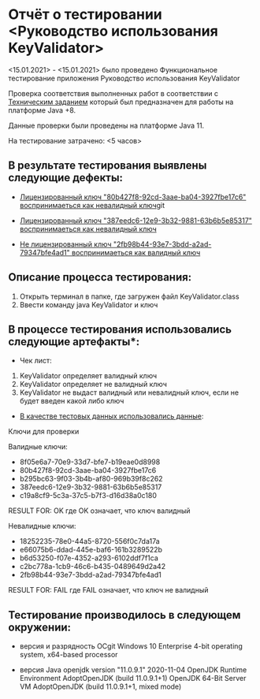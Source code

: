# Отчёт о тестировании <Руководство использования KeyValidator>

<15.01.2021> - <15.01.2021> было проведено Функциональное тестирование приложения Руководство использования KeyValidator 

Проверка соответствия выполненных работ  в соответствии с [Техническим заданием](https://github.com/netology-code/javaqa-homeworks/blob/master/intro/user-manual.md) который был предназначен для работы на платформе Java +8.

Данные проверки были проведены на платформе Java 11.

На тестирование затрачено: <5 часов>


## В результате тестирования выявлены следующие дефекты:


* [Лицензированный ключ "80b427f8-92cd-3aae-ba04-3927fbe17c6" воспринимаеться как невалидный ключ](https://github.com/Sininerebane/Third_one/issues/3)git 

* [Лицензированный ключ "387eedc6-12e9-3b32-9881-63b6b5e85317" воспринимаеться как невалидный ключ](https://github.com/Sininerebane/Third_one/issues/2)


* [Не лицензированный ключ "2fb98b44-93e7-3bdd-a2ad-79347bfe4ad1" воспринимаеться как валидный ключ](https://github.com/Sininerebane/Third_one/issues/1)

## Описание процесса тестирования:
1. Открыть терминал в папке, где загружен файл KeyValidator.class
2. Ввести команду java KeyValidator и ключ

## В процессе тестирования использовались следующие артефакты*:

* Чек лист: 
1. KeyValidator определяет валидный ключ
2. KeyValidator определяет не валидный ключ
3. KeyValidator не выдаст валидный или невалидный ключ, если не будет введен какой либо ключ


* [В качестве тестовых данных использовались данные](https://github.com/netology-code/javaqa-homeworks/blob/master/intro/user-manual.md):

Ключи для проверки

Валидные ключи:

* 8f05e6a7-70e9-33d7-bfe7-b19eae0d8998
* 80b427f8-92cd-3aae-ba04-3927fbe17c6
* b295bc63-9f03-3b4b-af80-969b39f8c262
* 387eedc6-12e9-3b32-9881-63b6b5e85317
* c19a8cf9-5c3a-37c5-b7f3-d16d38a0c180

RESULT FOR: OK
где OK означает, что ключ валидный

Невалидные ключи:

* 18252235-78e0-44a5-8720-556f0c7da17a
* e66075b6-ddad-445e-baf6-161b3289522b
* b6d53250-f07e-4352-a293-6102ddf7f1ca
* c2bc778a-1cb9-46c6-b435-0489649d2a42
* 2fb98b44-93e7-3bdd-a2ad-79347bfe4ad1

RESULT FOR: FAIL
где FAIL означает, что ключ не валидный

## Тестирование производилось в следующем окружении:

* версия и разрядность ОСgit 
Windows 10 Enterprise
4-bit operating system, x64-based processor

* версия Java
openjdk version "11.0.9.1" 2020-11-04
OpenJDK Runtime Environment AdoptOpenJDK (build 11.0.9.1+1)
OpenJDK 64-Bit Server VM AdoptOpenJDK (build 11.0.9.1+1, mixed mode)

